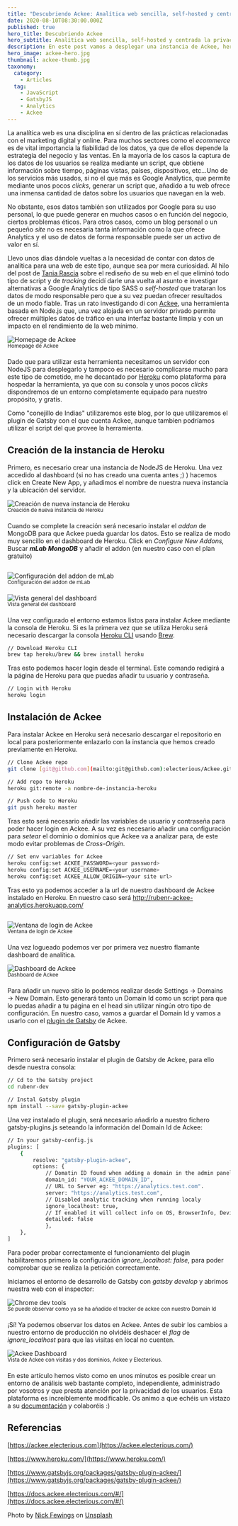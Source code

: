 ```yaml
---
title: "Descubriendo Ackee: Analítica web sencilla, self-hosted y centrada en la privacidad"
date: 2020-08-10T08:30:00.000Z
published: true
hero_title: Descubriendo Ackee
hero_subtitle: Analítica web sencilla, self-hosted y centrada la privacidad
description: En este post vamos a desplegar una instancia de Ackee, herramienta de analítica web, usando Heroku y Gatsby de manera muy sencilla.
hero_image: ackee-hero.jpg
thumbnail: ackee-thumb.jpg
taxonomy:
  category:
    - Articles
  tag:
    - JavaScript
    - GatsbyJS
    - Analytics
    - Ackee
---
```


La analítica web es una disciplina en sí dentro de las prácticas relacionadas con el marketing digital y online. Para muchos sectores como el _ecommerce_ es de vital importancia la fiabilidad de los datos, ya que de ellos depende la estrategia del negocio y las ventas. En la mayoría de los casos la captura de los datos de los usuarios se realiza mediante un script, que obtiene información sobre tiempo, páginas vistas, países, dispositivos, etc...Uno de los servicios más usados, si no el que más es Google Analytics, que permite mediante unos pocos _clicks_, generar un script que, añadido a tu web ofrece una inmensa cantidad de datos sobre los usuarios que navegan en la web.

No obstante, esos datos también son utilizados por Google para su uso personal, lo que puede generar en muchos casos o en función del negocio, ciertos problemas éticos. Para otros casos, como un blog personal o un pequeño _site_ no es necesaria tanta información como la que ofrece Analytics y el uso de datos de forma responsable puede ser un activo de valor en sí.

Llevo unos días dándole vueltas a la necesidad de contar con datos de analítica para una web de este tipo, aunque sea por mera curiosidad. Al hilo del post de [Tania Rascia](https://www.taniarascia.com/another-website-redesign/) sobre el rediseño de su web en el que eliminó todo tipo de script y de _tracking_ decidí darle una vuelta al asunto e investigar alternativas a Google Analytics de tipo SASS o _self-hosted_ que trataran los datos de modo responsable pero que a su vez puedan ofrecer resultados de un modo fiable. Tras un rato investigando di con [Ackee](https://ackee.electerious.com), una herramienta basada en Node.js que, una vez alojada en un servidor privado permite ofrecer múltiples datos de tráfico en una interfaz bastante limpia y con un impacto en el rendimiento de la web mínimo.

![Homepage de Ackee](ackee-homepage.png)

<div class="text-center" style="margin: -15px 0 20px;">
  <small>Homepage de Ackee</small>
</div>

Dado que para utilizar esta herramienta necesitamos un servidor con NodeJS para desplegarlo y tampoco es necesario complicarse mucho para este tipo de cometido, me he decantado por [Heroku](https://www.heroku.com/) como plataforma para hospedar la herramienta, ya que con su consola y unos pocos _clicks_ dispondremos de un entorno completamente equipado para nuestro propósito, y gratis.

Como "conejillo de Indias" utilizaremos este blog, por lo que utilizaremos el plugin de Gatsby con el que cuenta Ackee, aunque tambien podríamos utilizar el script del que provee la herramienta.

## Creación de la instancia de Heroku

Primero, es necesario crear una instancia de NodeJS de Heroku. Una vez accedido al dashboard (si no has creado una cuenta antes ;) ) hacemos click en Create New App, y añadimos el nombre de nuestra nueva instancia y la ubicación del servidor.

![Creación de nueva instancia de Heroku](heroku-new-app.png)

<div class="text-center" style="margin: -15px 0 20px;">
  <small>Creación de nueva instancia de Heroku</small>
</div>

Cuando se complete la creación será necesario instalar el _addon_ de MongoDB para que Ackee pueda guardar los datos. Esto se realiza de modo muy sencillo en el dashboard de Heroku. Click en _Configure New Addons,_ Buscar **_mLab MongoDB_** y añadir el addon (en nuestro caso con el plan gratuito)

<div class="columns" style="justify-content: center">
<div class="column col-4 col-sm-8">

![Configuración del addon de mLab](heroku-new-mongo.png)

</div>
</div>

<div class="text-center" style="margin: -15px 0 20px;">
  <small>Configuración del addon de mLab</small>
</div>

![Vista general del dashboard](heroku-dashboard.png)

<div class="text-center" style="margin: -15px 0 20px;">
  <small>Vista general del dashboard</small>
</div>

Una vez configurado el entorno estamos listos para instalar Ackee mediante la consola de Heroku. Si es la primera vez que se utiliza Heroku será necesario descargar la consola [Heroku CLI](https://devcenter.heroku.com/articles/heroku-cli) usando [Brew](https://brew.sh/index_es).

```bash
// Download Heroku CLI
brew tap heroku/brew && brew install heroku
```

Tras esto podemos hacer login desde el terminal. Este comando redigirá a la página de Heroku para que puedas añadir tu usuario y contraseña.

```bash
// Login with Heroku
heroku login
```

## Instalación de Ackee

Para instalar Ackee en Heroku será necesario descargar el repositorio en local para posteriormente enlazarlo con la instancia que hemos creado previamente en Heroku.

```bash
// Clone Ackee repo
git clone [git@github.com](mailto:git@github.com):electerious/Ackee.git

// Add repo to Heroku
heroku git:remote -a nombre-de-instancia-heroku

// Push code to Heroku
git push heroku master
```

Tras esto será necesario añadir las variables de usuario y contraseña para poder hacer login en Ackee. A su vez es necesario añadir una configuración para _setear_ el dominio o dominios que Ackee va a analizar para, de este modo evitar problemas de _Cross-Origin_.

```bash
// Set env variables for Ackee
heroku config:set ACKEE_PASSWORD=<your password>
heroku config:set ACKEE_USERNAME=<your username>
heroku config:set ACKEE_ALLOW_ORIGIN=<your site url>
```

Tras esto ya podemos acceder a la url de nuestro dashboard de Ackee instalado en Heroku. En nuestro caso será http://rubenr-ackee-analytics.herokuapp.com/

<div class="columns" style="justify-content: center">
<div class="column col-4 col-sm-8">

![Ventana de login de Ackee](ackee-login.png)

</div>
</div>

<div class="text-center" style="margin: -15px 0 20px;">
  <small>Ventana de login de Ackee</small>
</div>

Una vez logueado podemos ver por primera vez nuestro flamante dashboard de analítica.

![Dashboard de Ackee](ackee-empty.png)

<div class="text-center" style="margin: -15px 0 20px;">
  <small>Dashboard de Ackee</small>
</div>

Para añadir un nuevo sitio lo podemos realizar desde Settings → Domains → New Domain. Esto generará tanto un Domain Id como un script para que lo puedas añadir a tu página en el head sin utilizar ningún otro tipo de configuración. En nuestro caso, vamos a guardar el Domain Id y vamos a usarlo con el [plugin de Gatsby](https://www.gatsbyjs.org/packages/gatsby-plugin-ackee/) de Ackee.

## Configuración de Gatsby

Primero será necesario instalar el plugin de Gatsby de Ackee, para ello desde nuestra consola:

```bash
// Cd to the Gatsby project
cd rubenr-dev

// Instal Gatsby plugin
npm install --save gatsby-plugin-ackee
```

Una vez instalado el plugin, será necesario añadirlo a nuestro fichero gatsby-plugins.js seteando la información del Domain Id de Ackee:

```bash
// In your gatsby-config.js
plugins: [
	{
		resolve: "gatsby-plugin-ackee",
		options: {
			// Domatin ID found when adding a domain in the admin panel.
			domain_id: "YOUR_ACKEE_DOMAIN_ID",
			// URL to Server eg: "https://analytics.test.com".
			server: "https://analytics.test.com",
			// Disabled analytic tracking when running localy
			ignore_localhost: true,
			// If enabled it will collect info on OS, BrowserInfo, Device & ScreenSize
			detailed: false
			},
	},
]
```

Para poder probar correctamente el funcionamiento del plugin habilitaremos primero la configuración _ignore_localhost: false_, para poder comprobar que se realiza la petición correctamente.

Iniciamos el entorno de desarrollo de Gatsby con _gatsby develop_ y abrimos nuestra web con el inspector:

![Chrome dev tools](chrome-console.png)

<div class="text-center" style="margin: -15px 0 20px;">
  <small>Se puede observar como ya se ha añadido el tracker de ackee con nuestro Domain Id</small>
</div>

¡Sí! Ya podemos observar los datos en Ackee. Antes de subir los cambios a nuestro entorno de producción no olvidéis deshacer el _flag_ de _ignore_localhost_ para que las visitas en local no cuenten.

![Ackee Dashboard](ackee-stats.png)

<div class="text-center" style="margin: -15px 0 20px;">
  <small>Vista de Ackee con visitas y dos dominios, Ackee y Electerious.</small>
</div>

En este artículo hemos visto como en unos minutos es posible crear un entorno de análisis web bastante completo, independiente, administrado por vosotros y que presta atención por la privacidad de los usuarios. Esta plataforma es increíblemente modificable. Os animo a que echéis un vistazo a su [documentación](https://docs.ackee.electerious.com/#/) y colaboréis :)

## Referencias

[https://ackee.electerious.com](https://ackee.electerious.com/)

[https://www.heroku.com/](https://www.heroku.com/)

[https://www.gatsbyjs.org/packages/gatsby-plugin-ackee/](https://www.gatsbyjs.org/packages/gatsby-plugin-ackee/)

[https://docs.ackee.electerious.com/#/](https://docs.ackee.electerious.com/#/)

Photo by [Nick Fewings](https://unsplash.com/@jannerboy62?utm_source=unsplash&utm_medium=referral&utm_content=creditCopyText) on [Unsplash](https://unsplash.com/?utm_source=unsplash&utm_medium=referral&utm_content=creditCopyText)
